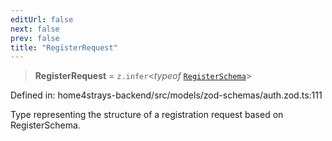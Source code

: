 ```yaml
---
editUrl: false
next: false
prev: false
title: "RegisterRequest"
---
```


> **RegisterRequest** = `z.infer`\<*typeof* [`RegisterSchema`](/docs/code/backend/models/zod-schemas/authzod/variables/registerschema/)\>

Defined in: home4strays-backend/src/models/zod-schemas/auth.zod.ts:111

Type representing the structure of a registration request based on RegisterSchema.
